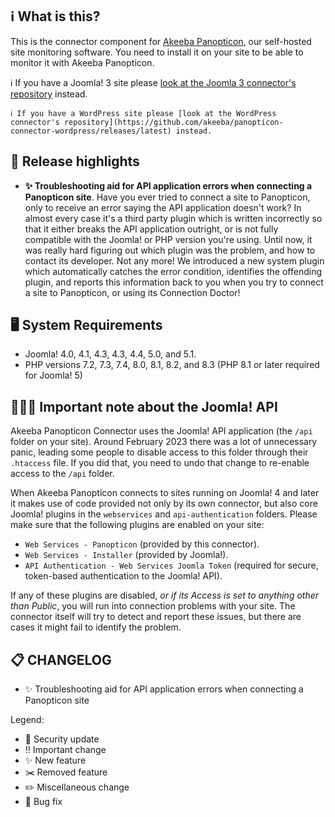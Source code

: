 ## ℹ️ What is this?

This is the connector component for [Akeeba Panopticon](https://github.com/akeeba/panopticon), our self-hosted site monitoring software. You need to install it on your site to be able to monitor it with Akeeba Panopticon.

ℹ️ If you have a Joomla! 3 site please [look at the Joomla 3 connector's repository](https://github.com/akeeba/panopticon_connector_j3/releases/latest) instead.

`ℹ️ If you have a WordPress site please [look at the WordPress connector's repository](https://github.com/akeeba/panopticon-connector-wordpress/releases/latest) instead. 
`
## 🔎 Release highlights

* **✨ Troubleshooting aid for API application errors when connecting a Panopticon site**. Have you ever tried to connect a site to Panopticon, only to receive an error saying the API application doesn't work? In almost every case it's a third party plugin which is written incorrectly so that it either breaks the API application outright, or is not fully compatible with the Joomla! or PHP version you're using. Until now, it was really hard figuring out which plugin was the problem, and how to contact its developer. Not any more! We introduced a new system plugin which automatically catches the error condition, identifies the offending plugin, and reports this information back to you when you try to connect a site to Panopticon, or using its Connection Doctor!

## 🖥️ System Requirements

* Joomla! 4.0, 4.1, 4.3, 4.3, 4.4, 5.0, and 5.1.
* PHP versions 7.2, 7.3, 7.4, 8.0, 8.1, 8.2, and 8.3 (PHP 8.1 or later required for Joomla! 5)

## 🧑🏽‍💻 Important note about the Joomla! API

Akeeba Panopticon Connector uses the Joomla! API application (the `/api` folder on your site). Around February 2023 there was a lot of unnecessary panic, leading some people to disable access to this folder through their `.htaccess` file. If you did that, you need to undo that change to re-enable access to the `/api` folder.

When Akeeba Panopticon connects to sites running on Joomla! 4 and later it makes use of code provided not only by its own connector, but also core Joomla! plugins in the `webservices` and `api-authentication` folders. Please make sure that the following plugins are enabled on your site:

* `Web Services - Panopticon` (provided by this connector).
* `Web Services - Installer` (provided by Joomla!).
* `API Authentication - Web Services Joomla Token` (required for secure, token-based authentication to the Joomla! API).

If any of these plugins are disabled, _or if its Access is set to anything other than Public_, you will run into connection problems with your site. The connector itself will try to detect and report these issues, but there are cases it might fail to identify the problem.

## 📋 CHANGELOG

* ✨ Troubleshooting aid for API application errors when connecting a Panopticon site

Legend:
* 🚨 Security update
* ‼️ Important change
* ✨ New feature
* ✂️ Removed feature
* ✏️ Miscellaneous change
* 🐞 Bug fix